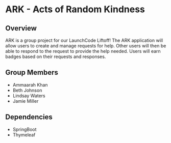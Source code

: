 # ARK - Acts of Random Kindness
## Overview
ARK is a group project for our LaunchCode Liftoff!  The ARK application will allow users to create and manage requests for help.  Other users will then be able to respond to the request to provide the help needed.  Users will earn badges based on their requests and responses.

## Group Members
- Ammaarah Khan
- Beth Johnson
- Lindsay Waters
- Jamie Miller

## Dependencies
- SpringBoot
- Thymeleaf
